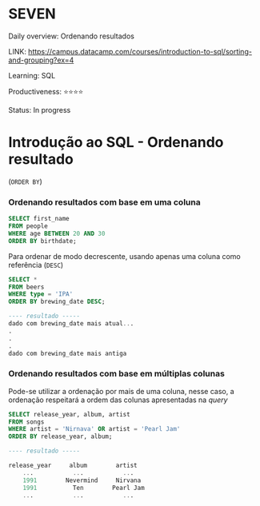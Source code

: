 # SEVEN

Daily overview: Ordenando resultados

LINK: https://campus.datacamp.com/courses/introduction-to-sql/sorting-and-grouping?ex=4

Learning: SQL

Productiveness: ⭐️⭐️⭐️⭐️

Status: In progress

# Introdução ao SQL - Ordenando resultado

(`ORDER BY`)

### Ordenando resultados com base em uma coluna

```sql
SELECT first_name
FROM people
WHERE age BETWEEN 20 AND 30
ORDER BY birthdate;
```

Para ordenar de modo decrescente, usando apenas uma coluna como referência (`DESC`)

```sql
SELECT *
FROM beers
WHERE type = 'IPA'
ORDER BY brewing_date DESC;

---- resultado -----
dado com brewing_date mais atual...
.
.
.
dado com brewing_date mais antiga
```

### Ordenando resultados com base em múltiplas colunas

Pode-se utilizar a ordenação por mais de uma coluna, nesse caso, a ordenação respeitará a ordem das colunas apresentadas na *query*

```sql
SELECT release_year, album, artist
FROM songs
WHERE artist = 'Nirnava' OR artist = 'Pearl Jam'
ORDER BY release_year, album;

---- resultado -----

release_year     album        artist
    ...           ...           ...
    1991        Nevermind     Nirvana   
    1991          Ten        Pearl Jam
    ...           ...           ...
```
